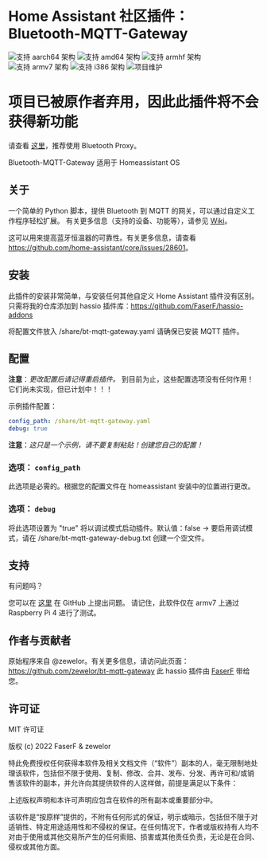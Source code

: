 # Home Assistant 社区插件：Bluetooth-MQTT-Gateway
![支持 aarch64 架构][aarch64-shield] ![支持 amd64 架构][amd64-shield] ![支持 armhf 架构][armhf-shield] ![支持 armv7 架构][armv7-shield] ![支持 i386 架构][i386-shield]
![项目维护][maintenance-shield]

# 项目已被原作者弃用，因此此插件将不会获得新功能
请查看 [这里](https://github.com/zewelor/bt-mqtt-gateway)，推荐使用 Bluetooth Proxy。

Bluetooth-MQTT-Gateway 适用于 Homeassistant OS

## 关于

一个简单的 Python 脚本，提供 Bluetooth 到 MQTT 的网关，可以通过自定义工作程序轻松扩展。
有关更多信息（支持的设备、功能等），请参见 [Wiki](https://github.com/zewelor/bt-mqtt-gateway/wiki)。

这可以用来提高蓝牙恒温器的可靠性。有关更多信息，请查看 <https://github.com/home-assistant/core/issues/28601>。

## 安装

此插件的安装非常简单，与安装任何其他自定义 Home Assistant 插件没有区别。
只需将我的仓库添加到 hassio 插件库：<https://github.com/FaserF/hassio-addons>

将配置文件放入 /share/bt-mqtt-gateway.yaml
请确保已安装 MQTT 插件。

## 配置

**注意**：_更改配置后请记得重启插件。_
到目前为止，这些配置选项没有任何作用！它们尚未实现，但已计划中！！！

示例插件配置：

```yaml
config_path: /share/bt-mqtt-gateway.yaml
debug: true
```

**注意**：_这只是一个示例，请不要复制粘贴！创建您自己的配置！_

### 选项： `config_path`

此选项是必需的。根据您的配置文件在 homeassistant 安装中的位置进行更改。

### 选项： `debug`

将此选项设置为 "true" 将以调试模式启动插件。默认值：false
-> 要启用调试模式，请在 /share/bt-mqtt-gateway-debug.txt 创建一个空文件。

## 支持

有问题吗？

您可以在 [这里][issue] 在 GitHub 上提出问题。
请记住，此软件仅在 armv7 上通过 Raspberry Pi 4 进行了测试。

## 作者与贡献者

原始程序来自 @zewelor。有关更多信息，请访问此页面：<https://github.com/zewelor/bt-mqtt-gateway>
此 hassio 插件由 [FaserF] 带给您。

## 许可证

MIT 许可证

版权 (c) 2022 FaserF & zewelor

特此免费授权任何获得本软件及相关文档文件（“软件”）副本的人，毫无限制地处理该软件，包括但不限于使用、复制、修改、合并、发布、分发、再许可和/或销售该软件的副本，并允许向其提供软件的人这样做，前提是满足以下条件：

上述版权声明和本许可声明应包含在软件的所有副本或重要部分中。

该软件是“按原样”提供的，不附有任何形式的保证，明示或暗示，包括但不限于对适销性、特定用途适用性和不侵权的保证。在任何情况下，作者或版权持有人均不对由于使用或其他交易所产生的任何索赔、损害或其他责任负责，无论是在合同、侵权或其他方面。

[aarch64-shield]: https://img.shields.io/badge/aarch64-yes-green.svg
[amd64-shield]: https://img.shields.io/badge/amd64-yes-green.svg
[armhf-shield]: https://img.shields.io/badge/armhf-yes-green.svg
[armv7-shield]: https://img.shields.io/badge/armv7-yes-green.svg
[FaserF]: https://github.com/FaserF/
[i386-shield]: https://img.shields.io/badge/i386-yes-green.svg
[issue]: https://github.com/FaserF/hassio-addons/issues
[maintenance-shield]: https://img.shields.io/maintenance/no/2024.svg